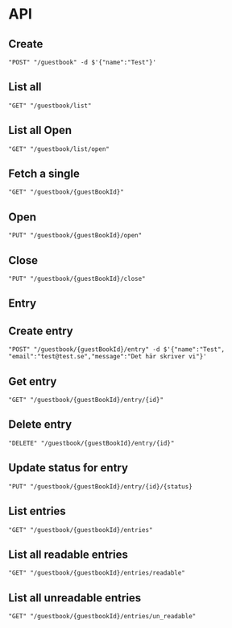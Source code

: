 # API

## Create
`"POST" "/guestbook" -d $'{"name":"Test"}'`

## List all
`"GET" "/guestbook/list"`

## List all Open
`"GET" "/guestbook/list/open"`

## Fetch a single
`"GET" "/guestbook/{guestBookId}"`

## Open
`"PUT" "/guestbook/{guestBookId}/open"`

## Close
`"PUT" "/guestbook/{guestBookId}/close"`

## Entry

## Create entry
`"POST" "/guestbook/{guestBookId}/entry" -d $'{"name":"Test", "email":"test@test.se","message":"Det här skriver vi"}'`

## Get entry
`"GET" "/guestbook/{guestBookId}/entry/{id}"`

## Delete entry
`"DELETE" "/guestbook/{guestBookId}/entry/{id}"`

## Update status for entry
`"PUT" "/guestbook/{guestBookId}/entry/{id}/{status}`

## List entries
`"GET" "/guestbook/{guestbookId}/entries"`

## List all readable entries
`"GET" "/guestbook/{guestbookId}/entries/readable"`

## List all unreadable entries
`"GET" "/guestbook/{guestbookId}/entries/un_readable"`
